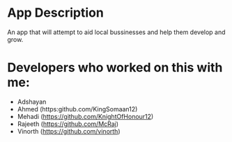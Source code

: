 # App Description
An app that will attempt to aid local bussinesses and help them develop and grow.


# Developers who worked on this with me:
* Adshayan
* Ahmed   (https:github.com/KingSomaan12)
* Mehadi  (https://github.com/KnightOfHonour12)
* Rajeeth (https://github.com/McRaj)
* Vinorth (https://github.com/vinorth)
